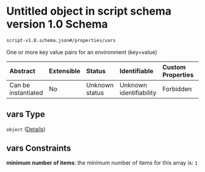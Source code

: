 # Untitled object in script schema version 1.0 Schema

```txt
script-v1.0.schema.json#/properties/vars
```

One or more key value pairs for an environment (key=value)

| Abstract            | Extensible | Status         | Identifiable            | Custom Properties | Additional Properties | Access Restrictions | Defined In                                                                        |
| :------------------ | :--------- | :------------- | :---------------------- | :---------------- | :-------------------- | :------------------ | :-------------------------------------------------------------------------------- |
| Can be instantiated | No         | Unknown status | Unknown identifiability | Forbidden         | Allowed               | none                | [script-v1.0.schema.json*](../out/script-v1.0.schema.json "open original schema") |

## vars Type

`object` ([Details](definitions-definitions-env.md))

## vars Constraints

**minimum number of items**: the minimum number of items for this array is: `1`

